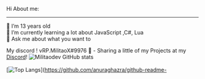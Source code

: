Hi
About me:
***
🔭 I’m 13 years old <br>
🌱 I’m currently learning a lot about JavaScript ,C#, Lua <br>
💬 Ask me about what you want to<br>

My discord ! vRP.MilitaoX#9976
🔗 - Sharing a little of my Projects at my [Discord](https://discord.gg/cz78unW4Ye)!
![Militaodev GitHub stats](https://github-readme-stats.vercel.app/api?username=Militaodev&show_icons=true&theme=dark) <br /><br /> 
[![Top Langs](https://github-readme-stats.vercel.app/api/top-langs/?username=Militaodev&langs_count=8&theme=dark)](https://github.com/anuraghazra/github-readme-
